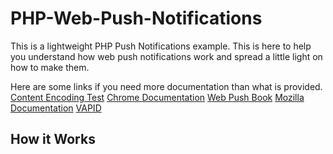 PHP-Web-Push-Notifications
========

This is a lightweight PHP Push Notifications example. This is here to help you understand how web push notifications work and spread a little light on how to make them.

Here are some links if you need more documentation than what is provided.
[Content Encoding Test](https://github.com/DrBrad/BencodeJS](https://tests.peter.sh/push-encryption-verifier/)https://tests.peter.sh/push-encryption-verifier/)
[Chrome Documentation](https://developer.chrome.com/blog/web-push-encryption/)
[Web Push Book](https://developer.chrome.com/blog/web-push-encryption/](https://web-push-book.gauntface.com/web-push-protocol/)https://web-push-book.gauntface.com/web-push-protocol/)
[Mozilla Documentation](https://blog.mozilla.org/services/2016/08/23/sending-vapid-identified-webpush-notifications-via-mozillas-push-service/)
[VAPID](https://datatracker.ietf.org/doc/html/draft-thomson-webpush-vapid)

How it Works
-----

